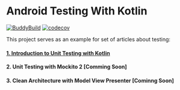 # Android Testing With Kotlin

[![BuddyBuild](https://dashboard.buddybuild.com/api/statusImage?appID=5825dccc563ac401004ab979&branch=master&build=latest)](https://dashboard.buddybuild.com/apps/5825dccc563ac401004ab979/build/latest) [![codecov](https://codecov.io/gh/dbacinski/Android-Testing-In-Kotlin/branch/master/graph/badge.svg)](https://codecov.io/gh/dbacinski/Android-Testing-In-Kotlin)

This project serves as an example for set of articles about testing:

#### [1. Introduction to Unit Testing with Kotlin](/docs/Unit-Testing-Introduction.md)

#### 2. Unit Testing with Mockito 2 \[Comming Soon\]

#### 3. Clean Architecture with Model View Presenter \[Cominng Soon\]



